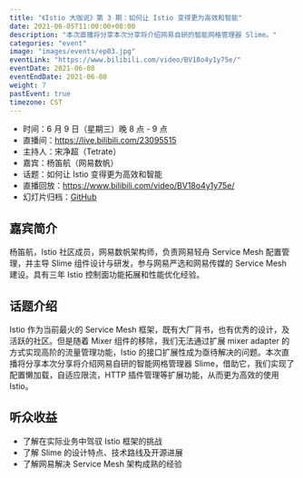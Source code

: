```yaml
---
title: "《Istio 大咖说》第 3 期：如何让 Istio 变得更为高效和智能"
date: 2021-06-05T11:00:00+08:00
description: "本次直播将分享本次分享将介绍网易自研的智能网格管理器 Slime。"
categories: "event"
image: "images/events/ep03.jpg"
eventLink: "https://www.bilibili.com/video/BV18o4y1y75e/"
eventDate: 2021-06-08
eventEndDate: 2021-06-08
weight: 7
pastEvent: true
timezone: CST
---
```


- 时间：6 月 9 日（星期三）晚 8 点 - 9 点
- 直播间：<https://live.bilibili.com/23095515>
- 主持人：宋净超（Tetrate）
- 嘉宾：杨笛航（网易数帆）
- 话题：如何让 Istio 变得更为高效和智能
- 直播回放：<https://www.bilibili.com/video/BV18o4y1y75e/>
- 幻灯片归档：[GitHub](https://github.com/tetratelabs/istio-weekly/blob/main/istio-big-talk/003/istio-big-talk-slide-003.pdf)

## 嘉宾简介

杨笛航，Istio 社区成员，网易数帆架构师，负责网易轻舟 Service Mesh 配置管理，并主导 Slime 组件设计与研发，参与网易严选和网易传媒的 Service Mesh 建设。具有三年 Istio 控制面功能拓展和性能优化经验。

## 话题介绍

Istio 作为当前最火的 Service Mesh 框架，既有大厂背书，也有优秀的设计，及活跃的社区。但是随着 Mixer 组件的移除，我们无法通过扩展 mixer adapter 的方式实现高阶的流量管理功能，Istio 的接口扩展性成为亟待解决的问题。本次直播将分享本次分享将介绍网易自研的智能网格管理器 Slime，借助它，我们实现了配置懒加载，自适应限流，HTTP 插件管理等扩展功能，从而更为高效的使用 Istio。

## 听众收益

- 了解在实际业务中驾驭 Istio 框架的挑战
- 了解 Slime 的设计特点、技术路线及开源进展
- 了解网易解决 Service Mesh 架构成熟的经验